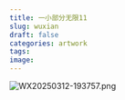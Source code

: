 ```yaml
---
title: 一小部分无限11
slug: wuxian
draft: false
categories: artwork
tags:
image:
---
```

![WX20250312-193757.png](https://img.inkx.cc/WX20250312-193757.png)
